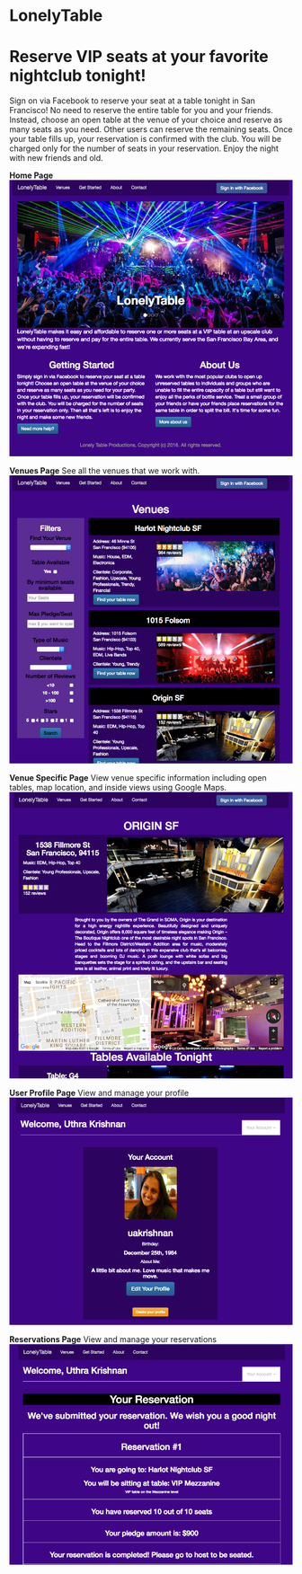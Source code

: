 # LonelyTable

# Reserve VIP seats at your favorite nightclub tonight!

Sign on via Facebook to reserve your seat at a table tonight in San Francisco! No need to reserve the entire table for you and your friends. Instead, choose an open table at the venue of your choice and reserve as many seats as you need. Other users can reserve the remaining seats. Once your table fills up, your reservation is confirmed with the club. You will be charged only for the number of seats in your reservation. Enjoy the night with new friends and old. 

**Home Page**
![HomePage](https://github.com/uthrakrishnan/lonelytable_app/blob/master/public/images/homePage.png)

**Venues Page** 
See all the venues that we work with.
![Venues](https://github.com/uthrakrishnan/lonelytable_app/blob/master/public/images/venues.png)

**Venue Specific Page**
View venue specific information including open tables, map location, and inside views using Google Maps.
![Origin SF](https://github.com/uthrakrishnan/lonelytable_app/blob/master/public/images/originSF.png)

**User Profile Page**
View and manage your profile
![Profile Page](https://github.com/uthrakrishnan/lonelytable_app/blob/master/public/images/profilepage.png)

**Reservations Page**
View and manage your reservations
![Reservation Page](https://github.com/uthrakrishnan/lonelytable_app/blob/master/public/images/reservation.png)

